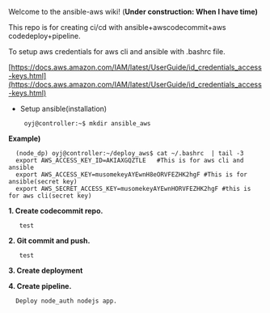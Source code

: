 Welcome to the ansible-aws wiki!  (**Under construction: When I have time)**

This repo is for creating ci/cd with ansible+awscodecommit+aws codedeploy+pipeline.

 To setup aws credentials for aws cli and ansible with .bashrc file.

[https://docs.aws.amazon.com/IAM/latest/UserGuide/id_credentials_access-keys.html](https://docs.aws.amazon.com/IAM/latest/UserGuide/id_credentials_access-keys.html)

* Setup ansible(installation)

       oyj@controller:~$ mkdir ansible_aws
      

    

 **Example)**


      (node_dp) oyj@controller:~/deploy_aws$ cat ~/.bashrc  | tail -3
      export AWS_ACCESS_KEY_ID=AKIAXGQZTLE   #This is for aws cli and ansible
      export AWS_ACCESS_KEY=musomekeyAYEwnH8eORVFEZHK2hgF #This is for ansible(secret key)
      export AWS_SECRET_ACCESS_KEY=musomekeyAYEwnHORVFEZHK2hgF #this is for aws cli(secret key)


**1. Create codecommit repo.**



       test


**2. Git commit and push.**

       test


**3. Create deployment**


**4. Create pipeline.**

      Deploy node_auth nodejs app.


